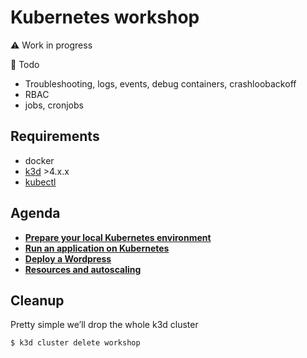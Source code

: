 # Kubernetes workshop

:warning: Work in progress

:construction: Todo

* Troubleshooting, logs, events, debug containers, crashloobackoff
* RBAC
* jobs, cronjobs

## Requirements

* docker
* [k3d](https://k3d.io/) >4.x.x
* [kubectl](https://kubernetes.io/docs/tasks/tools/#kubectl)

## Agenda

* **[Prepare your local Kubernetes environment](docs/01_local_kubernetes.md)**
* **[Run an application on Kubernetes](docs/02_run_an_application.md)**
* **[Deploy a Wordpress](docs/03_wordpress.md)**
* **[Resources and autoscaling](docs/04_resources_autoscale.md)**

## Cleanup

Pretty simple we’ll drop the whole k3d cluster

```console
$ k3d cluster delete workshop
```